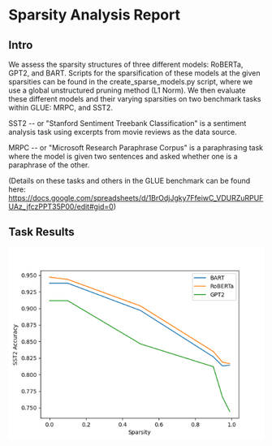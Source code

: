 # Sparsity Analysis Report 

## Intro 
We assess the sparsity structures of three different models: RoBERTa, GPT2, and BART. Scripts for the sparsification of these models at the given sparsities can be found in the create_sparse_models.py script, where we use a global unstructured pruning method (L1 Norm). We then evaluate these different models and their varying sparsities on two benchmark tasks within GLUE: MRPC, and SST2. 

SST2 -- or "Stanford Sentiment Treebank Classification" is a sentiment analysis task using excerpts from movie reviews as the data source. 

MRPC -- or "Microsoft Research Paraphrase Corpus" is a paraphrasing task where the model is given two sentences and asked whether one is a paraphrase of the other. 

(Details on these tasks and others in the GLUE benchmark can be found here: https://docs.google.com/spreadsheets/d/1BrOdjJgky7FfeiwC_VDURZuRPUFUAz_jfczPPT35P00/edit#gid=0)


## Task Results 

![sst2_accuracy_results](./src/images/sst2_accuracy.png)
